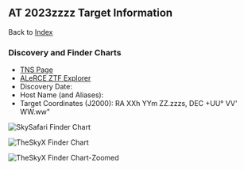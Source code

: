 ## AT 2023zzzz Target Information

Back to [Index](../index.html)

### Discovery and Finder Charts

* [TNS Page](https://www.wis-tns.org/object/2023ZZZZ)
* [ALeRCE ZTF Explorer](https://alerce.online/object/ZTF23AAAAAA)
* Discovery Date: 
* Host Name (and Aliases): 
* Target Coordinates (J2000): RA XXh YYm ZZ.zzzs, DEC +UU&deg; VV' WW.ww"

![SkySafari Finder Chart](./SkySafariFinderChart.png)

![TheSkyX Finder Chart](./TheSkyXFinderChart.png)

![TheSkyX Finder Chart-Zoomed](./TheSkyXFinderChart-Zoomed.png)
